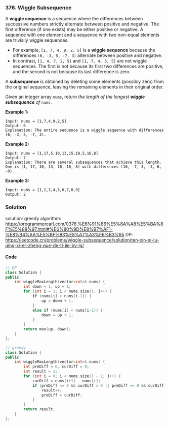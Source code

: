 ### 376. Wiggle Subsequence

A **wiggle sequence** is a sequence where the differences between successive numbers strictly alternate between positive and negative. The first difference (if one exists) may be either positive or negative. A sequence with one element and a sequence with two non-equal elements are trivially wiggle sequences.

- For example, `[1, 7, 4, 9, 2, 5]` is a **wiggle sequence** because the differences `(6, -3, 5, -7, 3)` alternate between positive and negative.
- In contrast, `[1, 4, 7, 2, 5]` and `[1, 7, 4, 5, 5]` are not wiggle sequences. The first is not because its first two differences are positive, and the second is not because its last difference is zero.

A **subsequence** is obtained by deleting some elements (possibly zero) from the original sequence, leaving the remaining elements in their original order.

Given an integer array `nums`, return *the length of the longest **wiggle subsequence** of* `nums`.

**Example 1:**

```
Input: nums = [1,7,4,9,2,5]
Output: 6
Explanation: The entire sequence is a wiggle sequence with differences (6, -3, 5, -7, 3).
```

**Example 2:**

```
Input: nums = [1,17,5,10,13,15,10,5,16,8]
Output: 7
Explanation: There are several subsequences that achieve this length.
One is [1, 17, 10, 13, 10, 16, 8] with differences (16, -7, 3, -3, 6, -8).
```

**Example 3:**

```
Input: nums = [1,2,3,4,5,6,7,8,9]
Output: 2
```

### Solution

solution:
greedy algorithm: https://programmercarl.com/0376.%E6%91%86%E5%8A%A8%E5%BA%8F%E5%88%97.html#%E6%80%9D%E8%B7%AF1-%E8%B4%AA%E5%BF%83%E8%A7%A3%E6%B3%95
DP: https://leetcode.cn/problems/wiggle-subsequence/solution/tan-xin-si-lu-qing-xi-er-zheng-que-de-ti-jie-by-lg/ 

#### Code

```c++
// DP
class Solution {
public:
    int wiggleMaxLength(vector<int>& nums) {
        int down = 1, up = 1;
        for (int i = 1; i < nums.size(); i++) {
            if (nums[i] > nums[i-1]) {
                up = down + 1;
            }
            else if (nums[i] < nums[i-1]) {
                down = up + 1;
            }
        }
        return max(up, down);
    }
};

// greedy
class Solution {
public:
    int wiggleMaxLength(vector<int>& nums) {
        int preDiff = 0, curDiff = 0;
        int result = 1;
        for (int i = 0; i < nums.size() - 1; i++) {
            curDiff = nums[i+1] - nums[i];
            if (preDiff <= 0 && curDiff > 0 || preDiff >= 0 && curDiff < 0) {
                result++;
                preDiff = curDiff;
            }
        }
        return result;
    }
};
```
